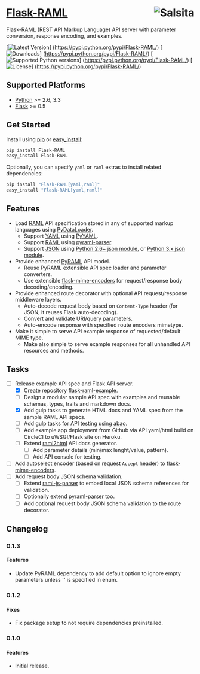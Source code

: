 # [Flask-RAML](https://github.com/salsita/flask-raml) <a href='https://github.com/salsita'><img align='right' title='Salsita' src='https://www.google.com/a/cpanel/salsitasoft.com/images/logo.gif?alpha=1' /></a>

Flask-RAML (REST API Markup Language) API server with parameter conversion, response encoding, and examples.

[![Latest Version](https://pypip.in/version/Flask-RAML/badge.svg)]
(https://pypi.python.org/pypi/Flask-RAML/)
[![Downloads](https://pypip.in/download/Flask-RAML/badge.svg)]
(https://pypi.python.org/pypi/Flask-RAML/)
[![Supported Python versions](https://pypip.in/py_versions/Flask-RAML/badge.svg)]
(https://pypi.python.org/pypi/Flask-RAML/)
[![License](https://pypip.in/license/Flask-RAML/badge.svg)]
(https://pypi.python.org/pypi/Flask-RAML/)


## Supported Platforms

* [Python](http://www.python.org/) >= 2.6, 3.3
* [Flask](http://flask.pocoo.org/) >= 0.5


## Get Started

Install using [pip](https://pip.pypa.io/) or [easy_install](http://pythonhosted.org/setuptools/easy_install.html):
```bash
pip install Flask-RAML
easy_install Flask-RAML
```

Optionally, you can specify `yaml` or `raml` extras to install related dependencies:
```bash
pip install "Flask-RAML[yaml,raml]"
easy_install "Flask-RAML[yaml,raml]"
```


## Features

- Load [RAML](http://raml.org/) API specification stored in any of supported markup languages using [PyDataLoader](https://github.com/salsita/pydataloader).
  - Support [YAML](http://yaml.org/) using [PyYAML](http://pyyaml.org/wiki/PyYAML).
  - Support [RAML](http://raml.org/) using [pyraml-parser](https://github.com/an2deg/pyraml-parser).
  - Support [JSON](http://json.org/) using [Python 2.6+ json module](https://docs.python.org/2/library/json.html), or [Python 3.x json module](https://docs.python.org/3/library/json.html).
- Provide enhanced [PyRAML](https://github.com/salsita/pyraml) API model.
  - Reuse PyRAML extensible API spec loader and parameter converters.
  - Use extensible [flask-mime-encoders](https://github.com/salsita/flask-mime-encoders) for request/response body decoding/encoding.
- Provide enhanced route decorator with optional API request/response middleware layers.
  - Auto-decode request body based on `Content-Type` header (for JSON, it reuses Flask auto-decoding).
  - Convert and validate URI/query parameters.
  - Auto-encode response with specified route encoders mimetype.
- Make it simple to serve API example response of requested/default MIME type.
  - Make also simple to serve example responses for all unhandled API resources and methods.


## Tasks

- [ ] Release example API spec and Flask API server.
  - [x] Create repository [flask-raml-example](https://github.com/salsita/flask-raml-example).
  - [ ] Design a modular sample API spec with examples and reusable schemas, types, traits and markdown docs.
  - [x] Add gulp tasks to generate HTML docs and YAML spec from the sample RAML API specs.
  - [ ] Add gulp tasks for API testing using [abao](https://github.com/cybertk/abao/).
  - [ ] Add example app deployment from Github via API yaml/html build on CircleCI to uWSGI/Flask site on Heroku.
  - [ ] Extend [raml2html](https://github.com/kevinrenskers/raml2html) API docs generator.
    - [ ] Add parameter details (min/max lenght/value, pattern).
    - [ ] Add API console for testing.
- [ ] Add autoselect encoder (based on request `Accept` header) to [flask-mime-encoders](https://github.com/salsita/flask-mime-encoders).
- [ ] Add request body JSON schema validation.
  - [ ] Extend [raml-js-parser](https://github.com/raml-org/raml-js-parser) to embed local JSON schema references for validation.
  - [ ] Optionally extend [pyraml-parser](https://github.com/an2deg/pyraml-parser) too.
  - [ ] Add optional request body JSON schema validation to the route decorator.

## Changelog

### 0.1.3

#### Features

- Update PyRAML dependency to add default option to ignore empty parameters unless '' is specified in enum.

### 0.1.2

#### Fixes

- Fix package setup to not require dependencies preinstalled.

### 0.1.0

#### Features

- Initial release.
